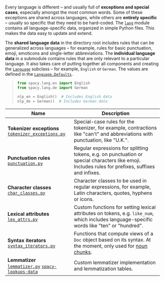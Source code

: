 Every language is different – and usually full of **exceptions and special
cases**, especially amongst the most common words. Some of these exceptions are
shared across languages, while others are **entirely specific** – usually so
specific that they need to be hard-coded. The
[`lang`](%%GITHUB_SPACY/spacy/lang) module contains all language-specific data,
organized in simple Python files. This makes the data easy to update and extend.

The **shared language data** in the directory root includes rules that can be
generalized across languages – for example, rules for basic punctuation, emoji,
emoticons and single-letter abbreviations. The **individual language data** in a
submodule contains rules that are only relevant to a particular language. It
also takes care of putting together all components and creating the
[`Language`](/api/language) subclass – for example, `English` or `German`. The
values are defined in the [`Language.Defaults`](/api/language#defaults).

> ```python
> from spacy.lang.en import English
> from spacy.lang.de import German
>
> nlp_en = English()  # Includes English data
> nlp_de = German()  # Includes German data
> ```

| Name                                                                                                                                                      | Description                                                                                                                                             |
| --------------------------------------------------------------------------------------------------------------------------------------------------------- | ------------------------------------------------------------------------------------------------------------------------------------------------------- |
| **Tokenizer exceptions**<br />[`tokenizer_exceptions.py`](%%GITHUB_SPACY/spacy/lang/de/tokenizer_exceptions.py)                                           | Special-case rules for the tokenizer, for example, contractions like "can't" and abbreviations with punctuation, like "U.K.".                           |
| **Punctuation rules**<br />[`punctuation.py`](%%GITHUB_SPACY/spacy/lang/punctuation.py)                                                                   | Regular expressions for splitting tokens, e.g. on punctuation or special characters like emoji. Includes rules for prefixes, suffixes and infixes.      |
| **Character classes**<br />[`char_classes.py`](%%GITHUB_SPACY/spacy/lang/char_classes.py)                                                                 | Character classes to be used in regular expressions, for example, Latin characters, quotes, hyphens or icons.                                           |
| **Lexical attributes**<br />[`lex_attrs.py`](%%GITHUB_SPACY/spacy/lang/en/lex_attrs.py)                                                                   | Custom functions for setting lexical attributes on tokens, e.g. `like_num`, which includes language-specific words like "ten" or "hundred".             |
| **Syntax iterators**<br />[`syntax_iterators.py`](%%GITHUB_SPACY/spacy/lang/en/syntax_iterators.py)                                                       | Functions that compute views of a `Doc` object based on its syntax. At the moment, only used for [noun chunks](/usage/linguistic-features#noun-chunks). |
| **Lemmatizer**<br />[`lemmatizer.py`](%%GITHUB_SPACY/spacy/lang/fr/lemmatizer.py) [`spacy-lookups-data`](https://github.com/explosion/spacy-lookups-data) | Custom lemmatizer implementation and lemmatization tables.                                                                                              |
